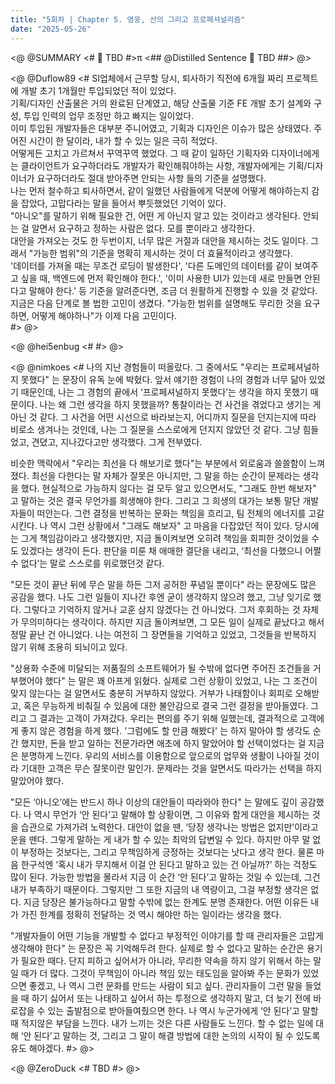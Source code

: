 ```yaml
---
title: "5회차 | Chapter 5. 영웅, 선의 그리고 프로페셔널리즘"
date: "2025-05-26"
---
```


<@ @SUMMARY
<#
🧠 TBD
#>π
<## @Distilled Sentence
🧷 TBD
##>
@>

<@ @Duflow89
<#
SI업체에서 근무할 당시, 퇴사하기 직전에 6개월 짜리 프로젝트에 개발 초기 1개월만 투입되었던 적이 있었다.  
기획/디자인 산출물은 거의 완료된 단계였고, 해당 산출물 기준 FE 개발 초기 설계와 구성, 투입 인력의 업무 조정만 하고 빠지는 일이었다.  
이미 투입된 개발자들은 대부분 주니어였고, 기획과 디자인은 이슈가 많은 상태였다. 주어진 시간이 한 달이라, 내가 할 수 있는 일은 극히 적었다.  
어떻게든 고치고 가르쳐서 꾸역꾸역 했었다. 그 때 같이 일하던 기획자와 디자이너에게는 클라이언트가 요구하더라도 개발자가 확인해줘야하는 사항, 개발자에게는 기획/디자이너가 요구하더라도 절대 받아주면 안되는 사항 들의 기준을 설명했다.  
나는 먼저 철수하고 퇴사하면서, 같이 일했던 사람들에게 덕분에 어떻게 해야하는지 감을 잡았다, 고맙다라는 말을 들어서 뿌듯했었던 기억이 있다.  
"아니오"를 말하기 위해 필요한 건, 어떤 게 아닌지 알고 있는 것이라고 생각된다. 안되는 걸 알면서 요구하고 정하는 사람은 없다. 모를 뿐이라고 생각한다.  
대안을 가져오는 것도 한 두번이지, 너무 많은 거절과 대안을 제시하는 것도 일이다. 그래서 "가능한 범위"의 기준을 명확히 제시하는 것이 더 효율적이라고 생각했다.  
'데이터를 가져올 때는 무조건 로딩이 발생한다', '다른 도메인의 데이터를 같이 보여주고 싶을 때, 백엔드에 먼저 확인해야 한다.', '이미 사용한 UI가 있는데 새로 만들면 안된다고 말해야 한다.' 등 기준을 알려준다면, 조금 더 원활하게 진행할 수 있을 것 같았다.  
지금은 다음 단계로 볼 법한 고민이 생겼다. "가능한 범위를 설명해도 무리한 것을 요구하면, 어떻게 해야하나"가 이제 다음 고민이다.  
#>
@>

<@ @hei5enbug
<#
#>
@>

<@ @nimkoes
<#
나의 지난 경험들이 떠올랐다. 그 중에서도 "우리는 프로페셔널하지 못했다" 는 문장이 유독 눈에 박혔다.
앞서 얘기한 경험이 나의 경험과 너무 닮아 있었기 때문인데, 나는 그 경험의 끝에서 ‘프로페셔널하지 못했다’는 생각을 하지 못했기 때문이다.
나는 왜 그런 생각을 하지 못했을까? 통찰이라는 건 사건을 겪었다고 생기는 게 아닌 것 같다.
그 사건을 어떤 시선으로 바라보는지, 어디까지 질문을 던지는지에 따라 비로소 생겨나는 것인데, 나는 그 질문을 스스로에게 던지지 않았던 것 같다.
그냥 힘들었고, 견뎠고, 지나갔다고만 생각했다. 그게 전부였다.

비슷한 맥락에서 "우리는 최선을 다 해보기로 했다"는 부분에서 외로움과 쓸쓸함이 느껴졌다.
최선을 다한다는 말 자체가 잘못은 아니지만, 그 말을 하는 순간이 문제라는 생각을 했다.
현실적으로 가능하지 않다는 걸 모두 알고 있으면서도, "그래도 한번 해보자" 고 말하는 것은 결국 무언가를 희생해야 한다.
그리고 그 희생의 대가는 보통 말단 개발자들이 떠안는다. 그런 결정을 반복하는 문화는 책임을 흐리고, 팀 전체의 에너지를 고갈시킨다.
나 역시 그런 상황에서 "그래도 해보자" 고 마음을 다잡았던 적이 있다. 당시에는 그게 책임감이라고 생각했지만, 지금 돌이켜보면 오히려 책임을 회피한 것이었을 수도 있겠다는 생각이 든다.
판단을 미룬 채 애매한 결단을 내리고, ‘최선을 다했으니 어쩔 수 없다’는 말로 스스로를 위로했던것 같다.

"모든 것이 끝난 뒤에 무슨 말을 하든 그저 공허한 푸념일 뿐이다" 라는 문장에도 많은 공감을 했다.
나도 그런 일들이 지나간 후엔 굳이 생각하지 않으려 했고, 그냥 잊기로 했다. 그렇다고 기억하지 않거나 교훈 삼지 않겠다는 건 아니었다.
그저 후회하는 것 자체가 무의미하다는 생각이다. 하지만 지금 돌이켜보면, 그 모든 일이 실제로 끝났다고 해서 정말 끝난 건 아니었다.
나는 여전히 그 장면들을 기억하고 있었고, 그것들을 반복하지 않기 위해 조용히 되뇌이고 있다.

"상용화 수준에 미달되는 저품질의 소프트웨어가 될 수밖에 없다면 주어진 조건들을 거부했어야 했다" 는 말은 꽤 아프게 읽혔다.
실제로 그런 상황이 있었고, 나는 그 조건이 맞지 않는다는 걸 알면서도 충분히 거부하지 않았다.
거부가 나태함이나 회피로 오해받고, 혹은 무능하게 비춰질 수 있음에 대한 불안감으로 결국 그런 결정을 받아들였다. 그리고 그 결과는 고객이 가져갔다.
우리는 편의를 주기 위해 일했는데, 결과적으로 고객에게 좋지 않은 경험을 하게 했다.
'그럼에도 할 만큼 해봤다' 는 하지 말아야 할 생각도 순간 했지만, 돈을 받고 일하는 전문가라면 애초에 하지 말았어야 할 선택이었다는 걸 지금은 분명하게 느낀다.
우리의 서비스를 이용함으로 앞으로의 업무와 생활이 나아질 것이라 기대한 고객은 무슨 잘못이란 말인가. 문제라는 것을 알면서도 따라가는 선택을 하지 말았어야 했다.

"모든 ‘아니오’에는 반드시 하나 이상의 대안들이 따라와야 한다" 는 말에도 깊이 공감했다.
나 역시 무언가 ‘안 된다’고 말해야 할 상황이면, 그 이유와 함게 대안을 제시하는 것을 습관으로 가져가려 노력한다.
대안이 없을 땐, ‘당장 생각나는 방법은 없지만’이라고 운을 뗀다. 그렇게 말하는 게 내가 할 수 있는 최악의 답변일 수 있다.
하지만 아무 말 없이 부정하는 것보다는, 그리고 무책임하게 긍정하는 것보다는 낫다고 생각 한다.
물론 마음 한구석엔 ‘혹시 내가 무지해서 이걸 안 된다고 말하고 있는 건 아닐까?’ 하는 걱정도 많이 된다.
가능한 방법을 몰라서 지금 이 순간 ‘안 된다’고 말하는 것일 수 있는데, 그건 내가 부족하기 때문이다.
그렇지만 그 또한 지금의 내 역량이고, 그걸 부정할 생각은 없다. 지금 당장은 불가능하다고 말할 수밖에 없는 한계도 분명 존재한다.
어떤 이유든 내가 가진 한계를 정확히 전달하는 것 역시 해야만 하는 일이라는 생각을 했다.

"개발자들이 어떤 기능을 개발할 수 없다고 부정적인 이야기를 할 때 관리자들은 고맙게 생각해야 한다" 는 문장은 꼭 기억해두려 한다.
실제로 할 수 없다고 말하는 순간은 용기가 필요한 때다. 단지 피하고 싶어서가 아니라, 무리한 약속을 하지 않기 위해서 하는 말일 때가 더 많다.
그것이 무책임이 아니라 책임 있는 태도임을 알아봐 주는 문화가 있었으면 좋겠고, 나 역시 그런 문화를 만드는 사람이 되고 싶다.
관리자들이 그런 말을 들었을 때 하기 싫어서 또는 나태하고 싶어서 하는 투정으로 생각하지 말고, 더 늦기 전에 바로잡을 수 있는 출발점으로 받아들여줬으면 한다.
나 역시 누군가에게 ‘안 된다’고 말할 때 적지않은 부담을 느낀다. 내가 느끼는 것은 다른 사람들도 느낀다.
할 수 없는 일에 대해 ‘안 된다’고 말하는 것, 그리고 그 말이 해결 방법에 대한 논의의 시작이 될 수 있도록 유도 해야겠다.
#>
@>

<@ @ZeroDuck
<#
TBD
#>
@>
